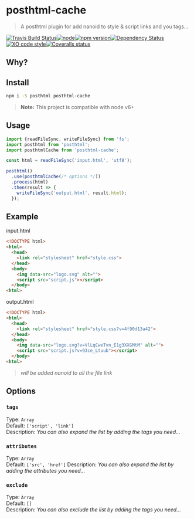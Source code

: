 # posthtml-cache

> A posthtml plugin for add nanoid to style & script links and you tags...

[![Travis Build Status](https://img.shields.io/travis/posthtml/posthtml-cache.svg?style=flat-square&label=unix)](https://travis-ci.org/posthtml/posthtml-cache)[![node](https://img.shields.io/node/v/posthtml-cache.svg?style=flat-square)]()[![npm version](https://img.shields.io/npm/v/posthtml-cache.svg?style=flat-square)](https://www.npmjs.com/package/posthtml-cache)[![Dependency Status](https://david-dm.org/posthtml/posthtml-cache.svg?style=flat-square)](https://david-dm.org/posthtml/posthtml-cache)[![XO code style](https://img.shields.io/badge/code_style-XO-5ed9c7.svg?style=flat-square)](https://github.com/sindresorhus/xo)[![Coveralls status](https://img.shields.io/coveralls/posthtml/posthtml-cache.svg?style=flat-square)](https://coveralls.io/r/posthtml/posthtml-cache)

## Why?

## Install

```bash
npm i -S posthtml posthtml-cache
```

> **Note:** This project is compatible with node v6+

## Usage

```js
import {readFileSync, writeFileSync} from 'fs';
import posthtml from 'posthtml';
import posthtmlCache from 'posthtml-cache';

const html = readFileSync('input.html', 'utf8');

posthtml()
  .use(posthtmlCache(/* options */))
  .process(html)
  .then(result => {
    writeFileSync('output.html', result.html);
  });

```

## Example

input.html
```html
<!DOCTYPE html>
<html>
  <head>
    <link rel="stylesheet" href="style.css">
  </head>
  <body>
    <img data-src="logo.svg" alt="">
    <script src="script.js"></script>
  </body>
<html>
```

output.html
```html
<!DOCTYPE html>
<html>
  <head>
    <link rel="stylesheet" href="style.css?v=4f90d13a42">
  </head>
  <body>
    <img data-src="logo.svg?v=VlLqCweTvn_E1g3XXGMtM" alt="">
    <script src="script.js?v=93ce_Ltuub"></script>
  </body>
<html>
```
> *will be added nanoid to all the file link*

## Options

### `tags`
Type: `Array`  
Default: `['script', 'link']`  
Description: *You can also expand the list by adding the tags you need...*  

### `attributes`
Type: `Array`  
Default: `['src', 'href']` 
Description: *You can also expand the list by adding the attributes you need...*  

### `exclude`
Type: `Array`  
Default: `[]`  
Description: *You can also exclude the list by adding the tags you need...*  
